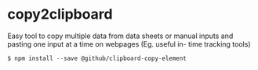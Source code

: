 # copy2clipboard
Easy tool to copy multiple data from data sheets or manual inputs and pasting one input at a time on webpages (Eg. useful in- time tracking tools)
```
$ npm install --save @github/clipboard-copy-element
```
